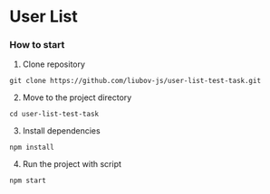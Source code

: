 # User List

### How to start

1. Clone repository

```shell
git clone https://github.com/liubov-js/user-list-test-task.git
```

2. Move to the project directory

```shell
cd user-list-test-task
```

3. Install dependencies

```shell
npm install
```

4. Run the project with script

```
npm start
```
